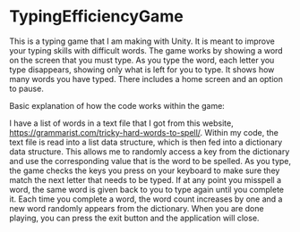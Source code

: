 # TypingEfficiencyGame
This is a typing game that I am making with Unity.  It is meant to improve your typing skills with difficult words.  The game works by showing a word on the screen that you must type.  As you type the word, each letter you type disappears, showing only what is left for you to type.  It shows how many words you have typed.  There includes a home screen and an option to pause.

Basic explanation of how the code works within the game:

I have a list of words in a text file that I got from this website, https://grammarist.com/tricky-hard-words-to-spell/.  Within my code, the text file is read into a list data structure, which is then fed into a dictionary data structure.  This allows me to randomly access a key from the dictionary and use the corresponding value that is the word to be spelled.  As you type, the game checks the keys you press on your keyboard to make sure they match the next letter that needs to be typed.  If at any point you misspell a word, the same word is given back to you to type again until you complete it.  Each time you complete a word, the word count increases by one and a new word randomly appears from the dictionary.  When you are done playing, you can press the exit button and the application will close.
